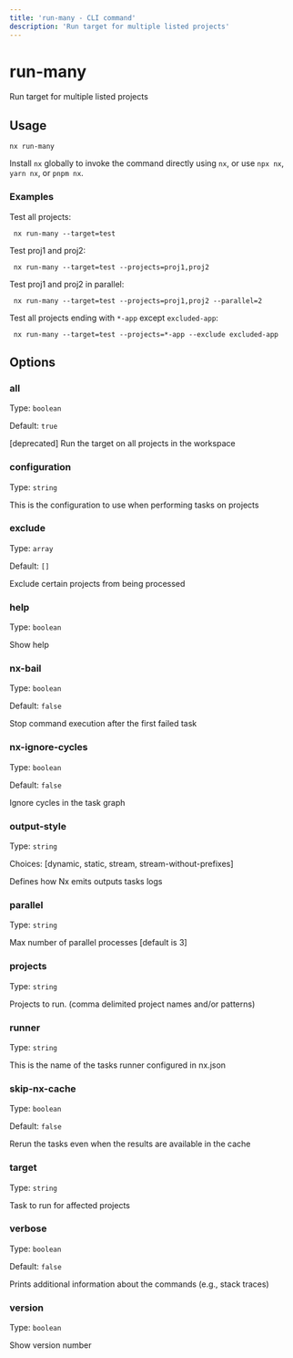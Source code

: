 ```yaml
---
title: 'run-many - CLI command'
description: 'Run target for multiple listed projects'
---
```


# run-many

Run target for multiple listed projects

## Usage

```shell
nx run-many
```

Install `nx` globally to invoke the command directly using `nx`, or use `npx nx`, `yarn nx`, or `pnpm nx`.

### Examples

Test all projects:

```shell
 nx run-many --target=test
```

Test proj1 and proj2:

```shell
 nx run-many --target=test --projects=proj1,proj2
```

Test proj1 and proj2 in parallel:

```shell
 nx run-many --target=test --projects=proj1,proj2 --parallel=2
```

Test all projects ending with `*-app` except `excluded-app`:

```shell
 nx run-many --target=test --projects=*-app --exclude excluded-app
```

## Options

### all

Type: `boolean`

Default: `true`

[deprecated] Run the target on all projects in the workspace

### configuration

Type: `string`

This is the configuration to use when performing tasks on projects

### exclude

Type: `array`

Default: `[]`

Exclude certain projects from being processed

### help

Type: `boolean`

Show help

### nx-bail

Type: `boolean`

Default: `false`

Stop command execution after the first failed task

### nx-ignore-cycles

Type: `boolean`

Default: `false`

Ignore cycles in the task graph

### output-style

Type: `string`

Choices: [dynamic, static, stream, stream-without-prefixes]

Defines how Nx emits outputs tasks logs

### parallel

Type: `string`

Max number of parallel processes [default is 3]

### projects

Type: `string`

Projects to run. (comma delimited project names and/or patterns)

### runner

Type: `string`

This is the name of the tasks runner configured in nx.json

### skip-nx-cache

Type: `boolean`

Default: `false`

Rerun the tasks even when the results are available in the cache

### target

Type: `string`

Task to run for affected projects

### verbose

Type: `boolean`

Default: `false`

Prints additional information about the commands (e.g., stack traces)

### version

Type: `boolean`

Show version number
